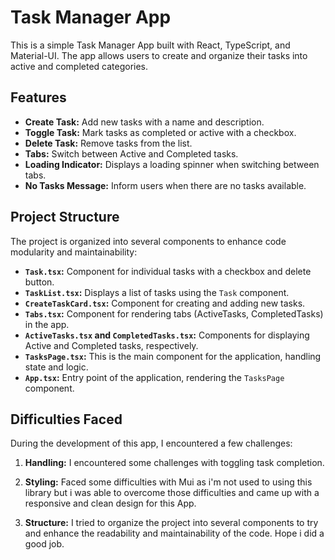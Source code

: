 # Task Manager App

This is a simple Task Manager App built with React, TypeScript, and Material-UI. The app allows users to create and organize their tasks into active and completed categories.

## Features

- **Create Task:** Add new tasks with a name and description.
- **Toggle Task:** Mark tasks as completed or active with a checkbox.
- **Delete Task:** Remove tasks from the list.
- **Tabs:** Switch between Active and Completed tasks.
- **Loading Indicator:** Displays a loading spinner when switching between tabs.
- **No Tasks Message:** Inform users when there are no tasks available.

## Project Structure

The project is organized into several components to enhance code modularity and maintainability:

- **`Task.tsx`:** Component for individual tasks with a checkbox and delete button.
- **`TaskList.tsx`:** Displays a list of tasks using the `Task` component.
- **`CreateTaskCard.tsx`:** Component for creating and adding new tasks.
- **`Tabs.tsx`:** Component for rendering tabs (ActiveTasks, CompletedTasks) in the app.
- **`ActiveTasks.tsx` and `CompletedTasks.tsx`:** Components for displaying Active and Completed tasks, respectively.
- **`TasksPage.tsx`:** This is the main component for the application, handling state and logic.
- **`App.tsx`:** Entry point of the application, rendering the `TasksPage` component.


## Difficulties Faced

During the development of this app, I encountered a few challenges:

1. **Handling:** I encountered some challenges with toggling task completion.

2. **Styling:** Faced some difficulties with Mui as i'm not used to using this library but i was able to overcome those difficulties and came up with a responsive and clean design for this App.

3. **Structure:** I tried to organize the project into several components to try and enhance the readability and maintainability of the code. Hope i did a good job.




